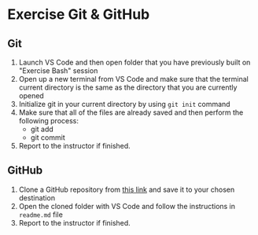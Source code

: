 # Exercise Git & GitHub

## Git
1. Launch VS Code and then open folder that you have previously built on "Exercise Bash" session
2. Open up a new terminal from VS Code and make sure that the terminal current directory is the same as the directory that you are currently opened
3. Initialize git in your current directory by using `git init` command
4. Make sure that all of the files are already saved and then perform the following process:
   - git add
   - git commit
5. Report to the instructor if finished.
   
## GitHub
1. Clone a GitHub repository from [this link](https://github.com/h8-lecture-notes/testing-git) and save it to your chosen destination
2. Open the cloned folder with VS Code and follow the instructions in `readme.md` file
3. Report to the instructor if finished.
